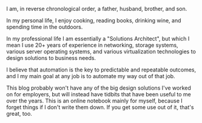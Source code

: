 I am, in reverse chronological order, a father, husband, brother, and son.

In my personal life, I enjoy cooking, reading books, drinking wine, and spending time in the outdoors.

In my professional life I am essentially a "Solutions Architect", but which I mean I use 20+ years of experience 
in networking, storage systems, various server operating systems, and various virtualization technologies to design
solutions to business needs.  

I believe that automation is the key to predictable and repeatable outcomes, and I my main goal at any job is to
automate my way out of that job.

This blog probably won't have any of the big design solutions I've worked on for employers, but will instead have 
tidbits that have been useful to me over the years.  This is an online notebook mainly for myself, because I forget
things if I don't write them down.  If you get some use out of it, that's great, too.
